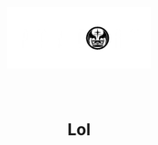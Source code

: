 <p align="center">
    <img src='https://raw.githubusercontent.com/SCP-SL-Project-Pandora/.github/main/images/logo.png' width="50%"><br>
    <div align="center" style="margin-top: 15px">
        <br><br>
    </div>
</p>

<h1 align="center">Lol</h1>
